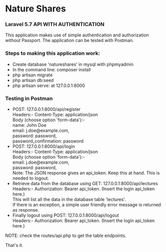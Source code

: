 <h1>Nature Shares</h1>
<h3>Laravel 5.7 API WITH AUTHENTICATION</h3>
<p>This application makes use of simple authentication and authorization without Passport. The application can be tested with Postman.</p>

<h3>Steps to making this application work:</h3>
<ul>
    <li>Create database 'natureshares' in mysql with phpmyadmin</li>
    <li>In the command line: composer install</li>
    <li>php artisan migrate</li>
    <li>php artisan db:seed</li>
    <li>php artisan serve: at 127.0.0.1:8000</li>
</ul>

<h3>Testing in Postman</h3>
<ul>
    <li>POST: 127.0.0.1:8000/api/register</li>
    Headers:- Content-Type: application/json<br>
    Body (choose option 'form-data'):- <br>
        name: John Doe <br>
        email: j.doe@example.com, <br>
        password: password, <br>
        password_confirmation: password <br>
    <li>POST: 127.0.0.1:8000/api/login </li>
    Headers:- Content-Type: application/json<br>
    Body (choose option 'form-data'):- <br>
        email: j.doe@example.com, <br>
        password: password, <br>
    Note: The JSON response gives an api_token. Keep this at hand. This is needed to logout.
    <li>Retrieve data from the database using GET: 127.0.0.1:8000/api/lectures </li>
    Headers:- Authorization: Bearer api_token. (Insert the login api_token here.)<br>
    This will list all the data in the database table 'lectures'.<br>
    If there is an exception, a simple user friendly error message is returned as response.
    <li>Finally logout using POST: 127.0.0.1:8000/api/logout</li>
    Headers:- Authorization: Bearer api_token. (Insert the login api_token here.)
</ul>

NOTE: check the routes/api.php to get the table endpoints.

<p>That's it.</p>




